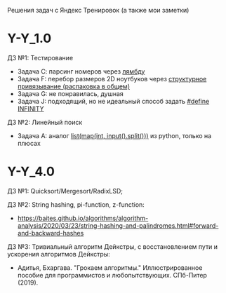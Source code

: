Решения задач с Яндекс Тренировок (а также мои заметки)
# Y-Y_1.0

ДЗ №1: Тестирование
  - Задача С: парсинг номеров через [лямбду](https://en.cppreference.com/w/cpp/language/lambda)
  - Задача F: перебор размеров 2D ноутбуков через [структурное привязывание (распаковка в общем)](https://en.cppreference.com/w/cpp/language/structured_binding)
  - Задача G: не понравилась, душная
  - Задача J: подходящий, но не идеальный способ задать [#define INFINITY](https://en.cppreference.com/w/cpp/types/numeric_limits/max)

ДЗ №2: Линейный поиск
  - Задача A: аналог [list(map(int, input().split()))](https://cplusplus.com/reference/sstream/istringstream/str/) из python, только на плюсах

# Y-Y_4.0

ДЗ №1: Quicksort/Mergesort/RadixLSD;

ДЗ №2: String hashing, pi-function, z-function:
  - https://baites.github.io/algorithms/algorithm-analysis/2020/03/23/string-hashing-and-palindromes.html#forward-and-backward-hashes

ДЗ №3: Тривиальный алгоритм Дейкстры, с восстановлением пути и ускорения алгоритмов Дейкстры:
  - Адитья, Бхаргава. "Грокаем алгоритмы." Иллюстрированное пособие для программистов и любопытствующих. СПб-Питер (2019).

